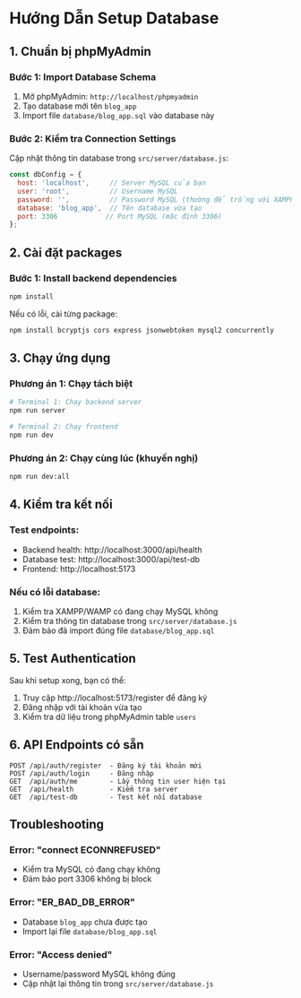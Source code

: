 # Hướng Dẫn Setup Database

## 1. Chuẩn bị phpMyAdmin

### Bước 1: Import Database Schema
1. Mở phpMyAdmin: `http://localhost/phpmyadmin`
2. Tạo database mới tên `blog_app`
3. Import file `database/blog_app.sql` vào database này

### Bước 2: Kiểm tra Connection Settings
Cập nhật thông tin database trong `src/server/database.js`:

```javascript
const dbConfig = {
  host: 'localhost',     // Server MySQL của bạn
  user: 'root',          // Username MySQL
  password: '',          // Password MySQL (thường để trống với XAMPP)
  database: 'blog_app',  // Tên database vừa tạo
  port: 3306            // Port MySQL (mặc định 3306)
};
```

## 2. Cài đặt packages

### Bước 1: Install backend dependencies
```bash
npm install
```

Nếu có lỗi, cài từng package:
```bash
npm install bcryptjs cors express jsonwebtoken mysql2 concurrently
```

## 3. Chạy ứng dụng

### Phương án 1: Chạy tách biệt
```bash
# Terminal 1: Chạy backend server
npm run server

# Terminal 2: Chạy frontend 
npm run dev
```

### Phương án 2: Chạy cùng lúc (khuyến nghị)
```bash
npm run dev:all
```

## 4. Kiểm tra kết nối

### Test endpoints:
- Backend health: http://localhost:3000/api/health
- Database test: http://localhost:3000/api/test-db
- Frontend: http://localhost:5173

### Nếu có lỗi database:
1. Kiểm tra XAMPP/WAMP có đang chạy MySQL không
2. Kiểm tra thông tin database trong `src/server/database.js`
3. Đảm bảo đã import đúng file `database/blog_app.sql`

## 5. Test Authentication

Sau khi setup xong, bạn có thể:
1. Truy cập http://localhost:5173/register để đăng ký
2. Đăng nhập với tài khoản vừa tạo
3. Kiểm tra dữ liệu trong phpMyAdmin table `users`

## 6. API Endpoints có sẵn

```
POST /api/auth/register  - Đăng ký tài khoản mới
POST /api/auth/login     - Đăng nhập
GET  /api/auth/me        - Lấy thông tin user hiện tại
GET  /api/health         - Kiểm tra server
GET  /api/test-db        - Test kết nối database
```

## Troubleshooting

### Error: "connect ECONNREFUSED"
- Kiểm tra MySQL có đang chạy không
- Đảm bảo port 3306 không bị block

### Error: "ER_BAD_DB_ERROR"
- Database `blog_app` chưa được tạo
- Import lại file `database/blog_app.sql`

### Error: "Access denied"
- Username/password MySQL không đúng
- Cập nhật lại thông tin trong `src/server/database.js`
